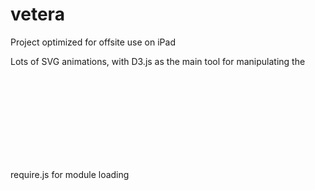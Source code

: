 # vetera

<p>Project optimized for offsite use on iPad</p>
<p>Lots of SVG animations, with D3.js as the main tool for manipulating the <svg> elements</p>
<p>require.js for module loading</p>
